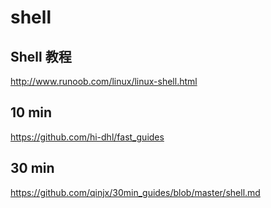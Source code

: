 # shell 

## Shell 教程

http://www.runoob.com/linux/linux-shell.html

## 10 min

https://github.com/hi-dhl/fast_guides

## 30 min

https://github.com/qinjx/30min_guides/blob/master/shell.md
